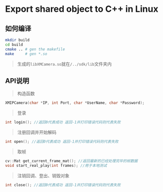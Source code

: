 # Export shared object to C++ in Linux

## 如何编译

```bash
mkdir build
cd build
cmake .. # gen the makefile
make     # gen *.so
```

> 生成的`libXMCamera.so`就在`/../sdk/lib`文件夹内

## API说明

> 构造函数

```C++
XMIPCamera(char *IP, int Port, char *UserName, char *Password);
```

> 登录

```C++
int login(); //返回0代表成功 返回-1并打印错误代码则代表失败
```

> 注册回调并开始解码

```C++
int open(); //返回0代表成功 返回-1并打印错误代码则代表失败
```

> 取帧

```C++
cv::Mat get_current_frame_mat(); //返回最新的已经处理完毕的帧数据
void start_real_play(int frames); //用于本地测试
```

> 注销回调、登出、销毁对象

```C++
int close(); //返回0代表成功 返回-1并打印错误代码则代表失败
```